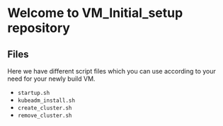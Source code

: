 # Welcome to VM_Initial_setup repository



## Files

Here we have different script files which you can use according to your need for your newly build VM.

- `startup.sh`
- `kubeadm_install.sh`
- `create_cluster.sh`
- `remove_cluster.sh`
